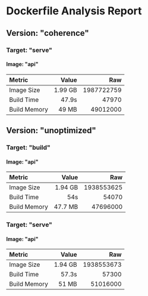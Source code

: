 # Dockerfile Analysis Report

## Version: "coherence"

### Target: "serve"

#### Image: "api"

| Metric | Value | Raw |
| :----- | ----: | ----: |
| Image Size | 1.99 GB | 1987722759 |
| Build Time | 47.9s | 47970 |
| Build Memory | 49 MB | 49012000 |

## Version: "unoptimized"

### Target: "build"

#### Image: "api"

| Metric | Value | Raw |
| :----- | ----: | ----: |
| Image Size | 1.94 GB | 1938553625 |
| Build Time | 54s | 54070 |
| Build Memory | 47.7 MB | 47696000 |

### Target: "serve"

#### Image: "api"

| Metric | Value | Raw |
| :----- | ----: | ----: |
| Image Size | 1.94 GB | 1938553673 |
| Build Time | 57.3s | 57300 |
| Build Memory | 51 MB | 51016000 |